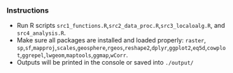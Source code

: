 

### Instructions

- Run R scripts `src1_functions.R`,`src2_data_proc.R`,`src3_localoalg.R`, and `src4_analysis.R`.
- Make sure all packages are installed and loaded properly: `raster`, `sp`,`sf`,`mapproj`,`scales`,`geosphere`,`rgeos`,`reshape2`,`dplyr`,`ggplot2`,`eq5d`,`cowplot`,`ggrepel`,`lwgeom`,`maptools`,`ggmap`,`wCorr`.
- Outputs will be printed in the console or saved into `./output/`
